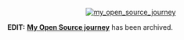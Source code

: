 <a href="http://myopensourcejourney.com/">
    <p align="center">
        <img alt="my_open_source_journey" src="https://myopensourcejourney.com/img/logo.svg"/>
    </p>
</a>

**EDIT:** <a href="http://myopensourcejourney.com/">**My Open Source journey**</a> has been archived.